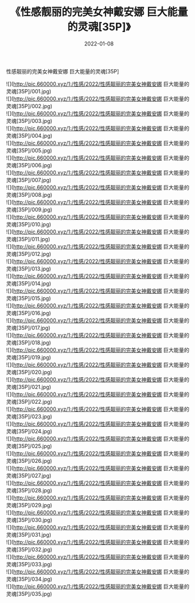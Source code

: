 ﻿---
layout: post
title:  《性感靓丽的完美女神戴安娜 巨大能量的灵魂[35P]》
date:   2022-01-08
img: http://pic.660000.xyz/1:/性感/2022/性感靓丽的完美女神戴安娜 巨大能量的灵魂[35P]/000.jpg
categories: [美女, 清纯, 唯美]
---

性感靓丽的完美女神戴安娜 巨大能量的灵魂[35P]

  ![](http://pic.660000.xyz/1:/性感/2022/性感靓丽的完美女神戴安娜 巨大能量的灵魂[35P]/001.jpg) <br> ![](http://pic.660000.xyz/1:/性感/2022/性感靓丽的完美女神戴安娜 巨大能量的灵魂[35P]/002.jpg) <br> ![](http://pic.660000.xyz/1:/性感/2022/性感靓丽的完美女神戴安娜 巨大能量的灵魂[35P]/003.jpg) <br> ![](http://pic.660000.xyz/1:/性感/2022/性感靓丽的完美女神戴安娜 巨大能量的灵魂[35P]/004.jpg) <br> ![](http://pic.660000.xyz/1:/性感/2022/性感靓丽的完美女神戴安娜 巨大能量的灵魂[35P]/005.jpg) <br> ![](http://pic.660000.xyz/1:/性感/2022/性感靓丽的完美女神戴安娜 巨大能量的灵魂[35P]/006.jpg) <br> ![](http://pic.660000.xyz/1:/性感/2022/性感靓丽的完美女神戴安娜 巨大能量的灵魂[35P]/007.jpg) <br> ![](http://pic.660000.xyz/1:/性感/2022/性感靓丽的完美女神戴安娜 巨大能量的灵魂[35P]/008.jpg) <br> ![](http://pic.660000.xyz/1:/性感/2022/性感靓丽的完美女神戴安娜 巨大能量的灵魂[35P]/009.jpg) <br> ![](http://pic.660000.xyz/1:/性感/2022/性感靓丽的完美女神戴安娜 巨大能量的灵魂[35P]/010.jpg) <br> ![](http://pic.660000.xyz/1:/性感/2022/性感靓丽的完美女神戴安娜 巨大能量的灵魂[35P]/011.jpg) <br> ![](http://pic.660000.xyz/1:/性感/2022/性感靓丽的完美女神戴安娜 巨大能量的灵魂[35P]/012.jpg) <br> ![](http://pic.660000.xyz/1:/性感/2022/性感靓丽的完美女神戴安娜 巨大能量的灵魂[35P]/013.jpg) <br> ![](http://pic.660000.xyz/1:/性感/2022/性感靓丽的完美女神戴安娜 巨大能量的灵魂[35P]/014.jpg) <br> ![](http://pic.660000.xyz/1:/性感/2022/性感靓丽的完美女神戴安娜 巨大能量的灵魂[35P]/015.jpg) <br> ![](http://pic.660000.xyz/1:/性感/2022/性感靓丽的完美女神戴安娜 巨大能量的灵魂[35P]/016.jpg) <br> ![](http://pic.660000.xyz/1:/性感/2022/性感靓丽的完美女神戴安娜 巨大能量的灵魂[35P]/017.jpg) <br> ![](http://pic.660000.xyz/1:/性感/2022/性感靓丽的完美女神戴安娜 巨大能量的灵魂[35P]/018.jpg) <br> ![](http://pic.660000.xyz/1:/性感/2022/性感靓丽的完美女神戴安娜 巨大能量的灵魂[35P]/019.jpg) <br> ![](http://pic.660000.xyz/1:/性感/2022/性感靓丽的完美女神戴安娜 巨大能量的灵魂[35P]/020.jpg) <br> ![](http://pic.660000.xyz/1:/性感/2022/性感靓丽的完美女神戴安娜 巨大能量的灵魂[35P]/021.jpg) <br> ![](http://pic.660000.xyz/1:/性感/2022/性感靓丽的完美女神戴安娜 巨大能量的灵魂[35P]/022.jpg) <br> ![](http://pic.660000.xyz/1:/性感/2022/性感靓丽的完美女神戴安娜 巨大能量的灵魂[35P]/023.jpg) <br> ![](http://pic.660000.xyz/1:/性感/2022/性感靓丽的完美女神戴安娜 巨大能量的灵魂[35P]/024.jpg) <br> ![](http://pic.660000.xyz/1:/性感/2022/性感靓丽的完美女神戴安娜 巨大能量的灵魂[35P]/025.jpg) <br> ![](http://pic.660000.xyz/1:/性感/2022/性感靓丽的完美女神戴安娜 巨大能量的灵魂[35P]/026.jpg) <br> ![](http://pic.660000.xyz/1:/性感/2022/性感靓丽的完美女神戴安娜 巨大能量的灵魂[35P]/027.jpg) <br> ![](http://pic.660000.xyz/1:/性感/2022/性感靓丽的完美女神戴安娜 巨大能量的灵魂[35P]/028.jpg) <br> ![](http://pic.660000.xyz/1:/性感/2022/性感靓丽的完美女神戴安娜 巨大能量的灵魂[35P]/029.jpg) <br> ![](http://pic.660000.xyz/1:/性感/2022/性感靓丽的完美女神戴安娜 巨大能量的灵魂[35P]/030.jpg) <br> ![](http://pic.660000.xyz/1:/性感/2022/性感靓丽的完美女神戴安娜 巨大能量的灵魂[35P]/031.jpg) <br> ![](http://pic.660000.xyz/1:/性感/2022/性感靓丽的完美女神戴安娜 巨大能量的灵魂[35P]/032.jpg) <br> ![](http://pic.660000.xyz/1:/性感/2022/性感靓丽的完美女神戴安娜 巨大能量的灵魂[35P]/033.jpg) <br> ![](http://pic.660000.xyz/1:/性感/2022/性感靓丽的完美女神戴安娜 巨大能量的灵魂[35P]/034.jpg) <br> ![](http://pic.660000.xyz/1:/性感/2022/性感靓丽的完美女神戴安娜 巨大能量的灵魂[35P]/035.jpg) <br>